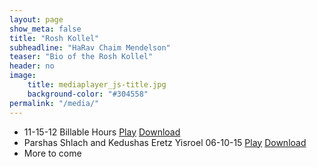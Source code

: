 ```yaml
---
layout: page
show_meta: false
title: "Rosh Kollel"
subheadline: "HaRav Chaim Mendelson"
teaser: "Bio of the Rosh Kollel"
header: no
image:
    title: mediaplayer_js-title.jpg
    background-color: "#304558"
permalink: "/media/"
---
```

* 11-15-12 Billable Hours [Play](http://www.torahmediaatlanta.com/assets/Uploads/Guest/MendelsonChaim/11-15-12%20Billable%20Hours.mp3) [Download](http://www.torahmediaatlanta.com/download.php?file=http://www.torahmediaatlanta.com/assets/Uploads/Guest/MendelsonChaim/11-15-12%20Billable%20Hours.mp3)
* Parshas Shlach and Kedushas Eretz Yisroel 06-10-15 [Play](http://www.torahmediaatlanta.com/assets/Uploads/Guest/MendelsonChaim/Parshas%20Shlach%20and%20Kedushas%20Eretz%20Yisroel%2006-10-15.mp3) [Download](http://www.torahmediaatlanta.com/download.php?file=http://www.torahmediaatlanta.com/assets/Uploads/Guest/MendelsonChaim/Parshas%20Shlach%20and%20Kedushas%20Eretz%20Yisroel%2006-10-15.mp3)
* More to come
